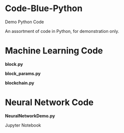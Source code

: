 Code-Blue-Python
================

Demo Python Code

An assortment of code in Python, for demonstration only.

Machine Learning Code
=====================
**block.py**

**block_params.py**

**blockchain.py**

Neural Network Code
====================
**NeuralNetworkDemo.py**

Jupyter Notebook
